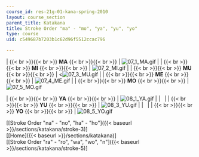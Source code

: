 ```yaml
---
course_id: res-21g-01-kana-spring-2010
layout: course_section
parent_title: Katakana
title: Stroke Order "ma" - "mo", "ya", "yu", "yo"
type: course
uid: c549687b7203b1c62d96f5512ccac796

---
```


|  {{< br >}}{{< br >}} **MA** {{< br >}}{{< br >}}  | ![07_1_MA.gif](/coursemedia/res-21g-01-kana-spring-2010/bbe792ff72daf9a896fbc526365477ee_07_1_MA.gif) |
|  {{< br >}}{{< br >}} **MI** {{< br >}}{{< br >}}  | ![07_2_MI.gif](/coursemedia/res-21g-01-kana-spring-2010/bcb94e8e018c57f448472c8237d79f70_07_2_MI.gif) |
|  {{< br >}}{{< br >}} **MU** {{< br >}}{{< br >}}  | <![07_3_MU.gif](/coursemedia/res-21g-01-kana-spring-2010/4b8d600b0fed8540045f1fb1f569f549_07_3_MU.gif) |
|  {{< br >}}{{< br >}} **ME** {{< br >}}{{< br >}}  | ![07_4_ME.gif](/coursemedia/res-21g-01-kana-spring-2010/57161d7e183d7543ee01a691dac520a2_07_4_ME.gif) |
|  {{< br >}}{{< br >}} **MO** {{< br >}}{{< br >}}  | ![07_5_MO.gif](/coursemedia/res-21g-01-kana-spring-2010/d311d2630865ca88b0df5d59d38c524a_07_5_MO.gif) 

|  {{< br >}}{{< br >}} **YA** {{< br >}}{{< br >}}  | ![08_1_YA.gif](/coursemedia/res-21g-01-kana-spring-2010/eed91eb7a32158b150a353dee0459e2d_08_1_YA.gif) |
| &nbsp; |
|  {{< br >}}{{< br >}} **YU** {{< br >}}{{< br >}}  | ![08_3_YU.gif](/coursemedia/res-21g-01-kana-spring-2010/02c2f97b88a3cdc529023fd014c9de44_08_3_YU.gif) |
| &nbsp; |
|  {{< br >}}{{< br >}} **YO** {{< br >}}{{< br >}}  | ![08_5_YO.gif](/coursemedia/res-21g-01-kana-spring-2010/2a35dffe8449f87617835ad60dbccd21_08_5_YO.gif) 

\[[Stroke Order "na" - "no", "ha" - "ho"]({{< baseurl >}}/sections/katakana/stroke-3)\]  
\[[Home]({{< baseurl >}}/sections/katakana)\]  
\[[Stroke Order "ra" - "ro", "wa", "wo", "n"]({{< baseurl >}}/sections/katakana/stroke-5)\]